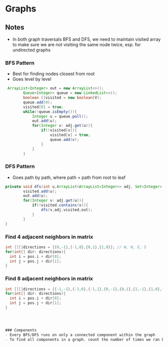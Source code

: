 # Graphs

## Notes
- In both graph traversals BFS and DFS, we need to maintain visited array to make sure we are not visiting the same node twice, esp. for undirected graphs

### BFS Pattern
- Best for finding nodes closest from root
- Goes level by level

```java
 ArrayList<Integer> out = new ArrayList<>();
        Queue<Integer> queue = new LinkedList<>();
        boolean []visited = new boolean[V];
        queue.add(0);
        visited[0] = true;
        while(!queue.isEmpty()){
            Integer u = queue.poll();
            out.add(u);
            for(Integer v: adj.get(u)){
                if(!visited[v]){
                    visited[v] = true;
                    queue.add(v);
                }
            }
        }
```  

### DFS Pattern
- Goes path by path, where path = path from root to leaf

```java
private void dfs(int u,ArrayList<ArrayList<Integer>> adj, Set<Integer> visited, ArrayList<Integer> out){
        visited.add(u);
        out.add(u);
        for(Integer v: adj.get(u)){
            if(!visited.contains(v)){
                dfs(v,adj,visited,out);
            }
        }
}
```

### Find 4 adjacent neighbors in matrix
```java
int [][]directions = {{0,-1},{-1,0},{0,1},{1,0}}; // W, N, E, S
for(int[] dir: directions){
  int i = pos.i + dir[0];
  int j = pos.j + dir[1];
}
```

### Find 8 adjacent neighbors in matrix
```java
int [][]directions = {{-1,-1},{-1,0},{-1,1},{0,-1},{0,1},{1,-1},{1,0},{1,1}}; // top row, current row, bottom row
for(int[] dir: directions){
  int i = pos.i + dir[0];
  int j = pos.j + dir[1];
}


  

### Components
- Every BFS/DFS runs on only a connected component within the graph
- To find all components in a graph, count the number of times we ran DFS on the input graph, as input graph can be made up of disjoint components
